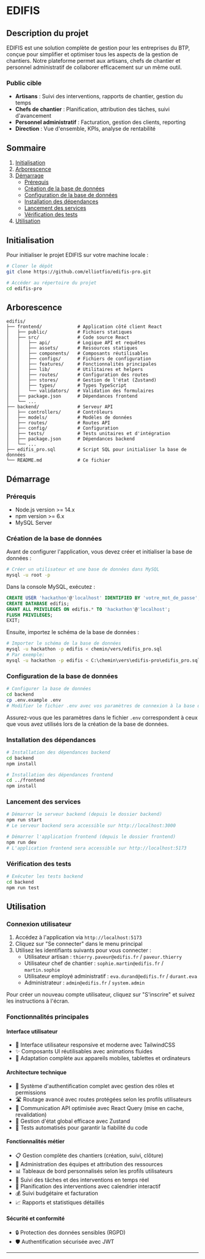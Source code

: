 # EDIFIS

## Description du projet

EDIFIS est une solution complète de gestion pour les entreprises du BTP, conçue pour simplifier et optimiser tous les aspects de la gestion de chantiers. Notre plateforme permet aux artisans, chefs de chantier et personnel administratif de collaborer efficacement sur un même outil.


### Public cible

- **Artisans** : Suivi des interventions, rapports de chantier, gestion du temps
- **Chefs de chantier** : Planification, attribution des tâches, suivi d'avancement
- **Personnel administratif** : Facturation, gestion des clients, reporting
- **Direction** : Vue d'ensemble, KPIs, analyse de rentabilité

## Sommaire
1. [Initialisation](#initialisation)
2. [Arborescence](#arborescence)
3. [Démarrage](#démarrage)
   - [Prérequis](#prérequis)
   - [Création de la base de données](#création-de-la-base-de-données)
   - [Configuration de la base de données](#configuration-de-la-base-de-données)
   - [Installation des dépendances](#installation-des-dépendances)
   - [Lancement des services](#lancement-des-services)
   - [Vérification des tests](#vérification-des-tests)
4. [Utilisation](#utilisation)

## Initialisation

Pour initialiser le projet EDIFIS sur votre machine locale :

```bash
# Cloner le dépôt
git clone https://github.com/elliotfio/edifis-pro.git

# Accéder au répertoire du projet
cd edifis-pro
```

## Arborescence

```
edifis/
├── frontend/             # Application côté client React
│   ├── public/           # Fichiers statiques
│   ├── src/              # Code source React
│   │   ├── api/          # Logique API et requêtes
│   │   ├── assets/       # Ressources statiques
│   │   ├── components/   # Composants réutilisables
│   │   ├── configs/      # Fichiers de configuration
│   │   ├── features/     # Fonctionnalités principales
│   │   ├── lib/          # Utilitaires et helpers
│   │   ├── routes/       # Configuration des routes
│   │   ├── stores/       # Gestion de l'état (Zustand)
│   │   ├── types/        # Types TypeScript
│   │   └── validators/   # Validation des formulaires
│   ├── package.json      # Dépendances frontend
│   └── ...
├── backend/              # Serveur API
│   ├── controllers/      # Contrôleurs
│   ├── models/           # Modèles de données
│   ├── routes/           # Routes API
│   ├── config/           # Configuration
│   ├── tests/            # Tests unitaires et d'intégration
│   ├── package.json      # Dépendances backend
│   └── ...
├── edifis_pro.sql        # Script SQL pour initialiser la base de données
└── README.md             # Ce fichier
```

## Démarrage

### Prérequis
- Node.js version >= 14.x
- npm version >= 6.x
- MySQL Server

### Création de la base de données

Avant de configurer l'application, vous devez créer et initialiser la base de données :

```bash
# Créer un utilisateur et une base de données dans MySQL
mysql -u root -p
```

Dans la console MySQL, exécutez :
```sql
CREATE USER 'hackathon'@'localhost' IDENTIFIED BY 'votre_mot_de_passe';
CREATE DATABASE edifis;
GRANT ALL PRIVILEGES ON edifis.* TO 'hackathon'@'localhost';
FLUSH PRIVILEGES;
EXIT;
```

Ensuite, importez le schéma de la base de données :
```bash
# Importer le schéma de la base de données
mysql -u hackathon -p edifis < chemin/vers/edifis_pro.sql
# Par exemple:
mysql -u hackathon -p edifis < C:\chemin\vers\edifis-pro\edifis_pro.sql
```

### Configuration de la base de données

```bash
# Configurer la base de données
cd backend
cp .env.example .env
# Modifier le fichier .env avec vos paramètres de connexion à la base de données
```

Assurez-vous que les paramètres dans le fichier `.env` correspondent à ceux que vous avez utilisés lors de la création de la base de données.

### Installation des dépendances

```bash
# Installation des dépendances backend
cd backend
npm install

# Installation des dépendances frontend
cd ../frontend
npm install
```

### Lancement des services

```bash
# Démarrer le serveur backend (depuis le dossier backend)
npm run start
# Le serveur backend sera accessible sur http://localhost:3000

# Démarrer l'application frontend (depuis le dossier frontend)
npm run dev
# L'application frontend sera accessible sur http://localhost:5173
```

### Vérification des tests

```bash
# Exécuter les tests backend
cd backend
npm run test
```

## Utilisation

### Connexion utilisateur

1. Accédez à l'application via `http://localhost:5173`
2. Cliquez sur "Se connecter" dans le menu principal
3. Utilisez les identifiants suivants pour vous connecter :
   - Utilisateur artisan : `thierry.paveur@edifis.fr` / `paveur.thierry`
   - Utilisateur chef de chantier : `sophie.martin@edifis.fr` / `martin.sophie`
   - Utilisateur employé administratif : `eva.durand@edifis.fr` / `durant.eva`
   - Administrateur : `admin@edifis.fr` / `system.admin`

Pour créer un nouveau compte utilisateur, cliquez sur "S'inscrire" et suivez les instructions à l'écran.

### Fonctionnalités principales

#### Interface utilisateur
- 🎨 Interface utilisateur responsive et moderne avec TailwindCSS
- ✨ Composants UI réutilisables avec animations fluides
- 📱 Adaptation complète aux appareils mobiles, tablettes et ordinateurs

#### Architecture technique
- 🔐 Système d'authentification complet avec gestion des rôles et permissions
- 🛣️ Routage avancé avec routes protégées selon les profils utilisateurs
- 📡 Communication API optimisée avec React Query (mise en cache, revalidation)
- 🔄 Gestion d'état global efficace avec Zustand
- 🧪 Tests automatisés pour garantir la fiabilité du code

#### Fonctionnalités métier
- 📋 Gestion complète des chantiers (création, suivi, clôture)
- 👷 Administration des équipes et attribution des ressources
- 📊 Tableaux de bord personnalisés selon les profils utilisateurs
- 📝 Suivi des tâches et des interventions en temps réel
- 📅 Planification des interventions avec calendrier interactif
- 💰 Suivi budgétaire et facturation
- 📈 Rapports et statistiques détaillés

#### Sécurité et conformité
- 🔒 Protection des données sensibles (RGPD)
- 🛡️ Authentification sécurisée avec JWT

---
